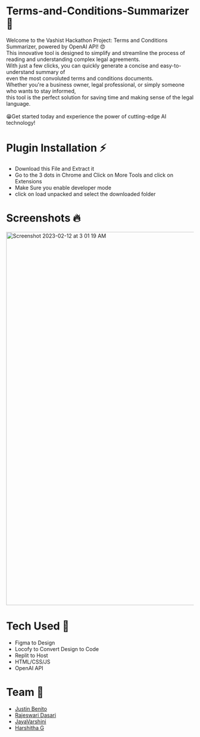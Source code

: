 # Terms-and-Conditions-Summarizer 🤯

Welcome to the Vashist Hackathon Project: Terms and Conditions Summarizer, powered by OpenAI API! 😍 <br>
This innovative tool is designed to simplify and streamline the process of reading and understanding complex legal agreements. <br>
With just a few clicks, you can quickly generate a concise and easy-to-understand summary of <br> even the most convoluted terms and conditions documents. <br>
Whether you're a business owner, legal professional, or simply someone who wants to stay informed, <br>
this tool is the perfect solution for saving time and making sense of the legal language. <br>
<br>
😁Get started today and experience the power of cutting-edge AI technology!

# Plugin Installation ⚡️

- Download this File and Extract it
- Go to the 3 dots in Chrome and Click on More Tools and click on Extensions
- Make Sure you enable developer mode
- click on load unpacked and select the downloaded folder

# Screenshots 🔥

<img width="1000" alt="Screenshot 2023-02-12 at 3 01 19 AM" src="https://user-images.githubusercontent.com/83128918/218291711-62bd74b5-c0ec-49ed-bd0b-98630b137245.png">

# Tech Used 🚀
- Figma to Design
- Locofy to Convert Design to Code
- Replit to Host
- HTML/CSS/JS
- OpenAI API

# Team 🌟
- [Justin Benito](https://github.com/JustinBenito)
- [Rajeswari Dasari](https://github.com/Rajeswari-D)
- [JayaVarshini](https://github.com/jayavarshiniks)
- [Harshitha G](https://github.com/HarshithaGnanavel)
